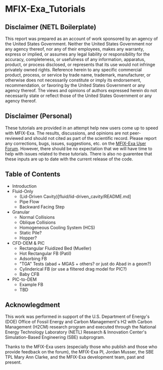 # MFIX-Exa_Tutorials

## Disclaimer (NETL Boilerplate)
This report was prepared as an account of work sponsored by
an agency of the United States Government. Neither the United States
Government nor any agency thereof, nor any of their employees, makes
any warranty, express or implied, or assumes any legal liability or
responsibility for the accuracy, completeness, or usefulness of any
information, apparatus, product, or process disclosed, or represents that its
use would not infringe privately owned rights. Reference herein to any
specific commercial product, process, or service by trade name,
trademark, manufacturer, or otherwise does not necessarily constitute or
imply its endorsement, recommendation, or favoring by the United States
Government or any agency thereof. The views and opinions of authors
expressed herein do not necessarily state or reflect those of the United
States Government or any agency thereof.


## Disclaimer (Personal)
These tutorials are provided in an attempt help new users come up to speed 
with MFIX-Exa. The results, discussions, and opinions are not peer-reviewed 
and should not cited as part of the scientific record. 
Please report any corrections, bugs, issues, suggestions, etc. on the 
[MFIX-Exa User Forum](https://mfix.netl.doe.gov/forum/c/mfix-exa).
However, there should be no expectation that we will have time to 
help with issues related to these tutorials. There is also no guarentee that 
these inputs are up to date with the current release of the code. 


## Table of Contents
* Introduction
* Fluid-Only
  - (Lid-Driven Cavity)[fluid/lid-driven_cavity/README.md] 
  - Pipe Flow 
  - Backward Facing Step
* Granular
  - Normal Collisions
  - Oblique Collisions
  - Homogeneous Cooling System (HCS) 
  - Static Pile?
  - Hopper?  
* CFD-DEM & PIC
  - Rectangular Fluidized Bed (Mueller)
  - Hot Rectangular FB (Patil)
  - Adsorbing FB
  - "TGA" Tests (abad + MGAS + others? or just do Abad in a geom?)
  - Cylinderical FB (or use a filtered drag model for PIC?)
  - Baby CFB
* PIC-to-DEM
  - Example FB
  - TBD 


## Acknowlegdment 
This work was performed in support of the U.S. Department of Energy's (DOE) Office of Fossil Energy and Carbon Management's H2 with Carbon Management (H2CM) research program and executed through the National Energy Technology Laboratory (NETL) Research \& Innovation Center's Simulation-Based Engineering (SBE) subprogram.

Thanks to the MFIX-Exa users 
(especially those who publish and those who provide feedback on the forum), 
the MFIX-Exa PI, Jordan Musser, the SBE TPL Mary Ann Clarke, 
and the MFIX-Exa development team, past and present.
